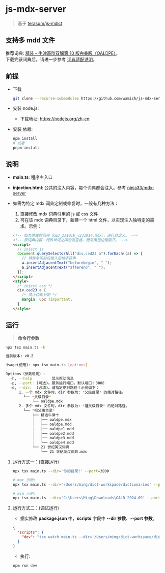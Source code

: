 # js-mdx-server

> 基于 [terasum/js-mdict](https://github.com/terasum/js-mdict)

## 支持多 mdd 文件

推荐词典: [精装 - 牛津高阶双解第 10 版完美版（OALDPE）](https://forum.freemdict.com/t/topic/30466)。  
下载完该词典后，请进一步参考 [词典适配说明](https://mingchang.wang/FAQ#mdx)。

## 前提

- 下载

  ```sh
  git clone --recurse-submodules https://github.com/wamich/js-mdx-server.git
  ```

- 安装 node.js:

  - 下载地址: https://nodejs.org/zh-cn

- 安装 依赖:

  ```sh
  npm install
  # 或者
  pnpm install
  ```

## 说明

- **main.ts**: 程序主入口
- **injection.html**: 公共的注入内容，每个词典都会注入。参考 [ninja33/mdx-server](https://github.com/ninja33/mdx-server)
- 如需为特定 mdx 词典定制或修复时，一般有几种方法：

  1. 直接修改 mdx 词典引用的 js 或 css 文件
  2. 可在该 mdx 词典目录下，新建一个 html 文件，以实现注入独特定的需求。示例：

  ```html
  <!-- 如为单独的词典（CED_231010_v231014.mdx），进行自定义。 -->
  <!-- 原词典内容：特殊单词之间没有空格，而采用是边距隔开。 -->
  <script>
    // inject js
    document.querySelectorAll("div.ced23 a").forEach((a) => {
      // 特殊单词前后插入空格字符串
      a.insertAdjacentText("beforebegin", " ");
      a.insertAdjacentText("afterend", " ");
    });
  </script>
  <style>
    /* inject css */
    div.ced23 a {
      /* 禁止边距分割 */
      margin: 0px !important;
    }
  </style>
  ```

## 运行

> **命令行参数**

```sh
npx tsx main.ts -h

当前版本: v0.2

Usage(使用): npx tsx main.ts [options]

Options（参数说明）:
  -h, --help         显示帮助信息
  -p, --port: (可选)。服务运行端口，默认端口：3000
  -d, --dir:  (必填)。请指定绝对路径！示例如下：
      1. 一个 mdx 文件时，dir 参数为: *父级目录* 的绝对路径。
        └── *父级目录*
            └── oaldpe.mdx
      2. 多个 mdx 文件时，dir 参数为: *祖父级目录* 的绝对路径。
        └── *祖父级目录*
            ├── 精选牛津十
            │   ├── oaldpe.mdx
            │   ├── oaldpe.mdd
            │   ├── oaldpe1.mdd
            │   ├── oaldpe2.mdd
            │   ├── oaldpe3.mdd
            │   └── oaldpe4.mdd
            └── 21 世纪英汉词典
                └── 21 世纪英汉词典.mdx
```

1. 运行方式一：(直接运行)

   ```sh
   npx tsx main.ts --dir='你的目录!' --port=3000

   # mac 示例:
   npx tsx main.ts --dir='/Users/ming/dict-workspace/dictionaries' --port=3000

   # win 示例:
   npx tsx main.ts --dir='C:\Users\Ming\Downloads\OALD 2024.09' --port=3000
   ```

2. 运行方式二：(调试运行)

   - 据实修改 **package.json** 中，**scripts** 字段中 **--dir 参数**、**--port 参数**。

   ```json
   {
     "scripts": {
       "dev": "tsx watch main.ts --dir='/Users/ming/dict-workspace/dictionaries' --port=3000"
     }
   }
   ```

   - 执行:

   ```sh
   npm run dev
   ```
